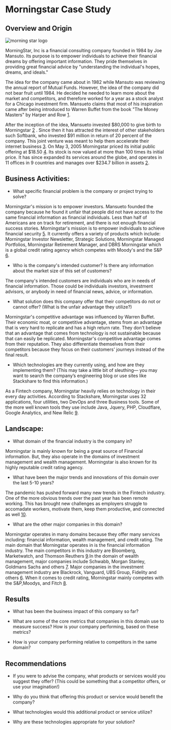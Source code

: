 # Morningstar Case Study

## Overview and Origin
![morning star logo](https://www.logosvgpng.com/wp-content/uploads/2018/03/morningstar-logo-vector.png)


MorningStar, Inc is a financial consulting company founded in 1984 by Joe Mansuto. Its purpose is to empower individuals to achieve their financial dreams by offering important information. They pride themselves in providing great financial advice by "understanding the individual's hopes, dreams, and ideals." 

The idea for the company came about in 1982 while Mansuto was reviewing the annual report of Mutual Funds. However, the idea of the company did not bear fruit until 1984. He decided he needed to learn more about the market and competitors, and therefore worked for a year as a stock analyst for a Chicago investment firm. Mansueto claims that most of his inspiration came after being introduced to Warren Buffet from the book "The Money Masters" by Harper and Row [1](https://www.inc.com/magazine/19990701/811.html). 

After the inception of the idea, Mansueto invested $80,000 to give birth to Morningstar [2](https://usatoday30.usatoday.com/money/companies/management/2005-11-14-mansueto_x.htm) . Since then it has attracted the interest of other stakeholders such Softbank, who invested $91 million in return of 20 percent of the company. This joint venture was meant to help them accelerate their internet business [3](https://www.nytimes.com/1999/07/09/business/company-news-softbank-says-it-will-invest-91-million-in-morningstar.html). On May 3, 2005 Morningstar priced its initial public offering at $18.50  [4](https://newsroom.morningstar.com/newsroom/news-archive/press-release-details/2005/Morningstar-Inc-Prices-Initial-Public-Offering-of-Common-Stock/default.aspx). Its stock is now valued at more than 100 times its initial price. It has since expanded its services around the globe, and operates in 11 offices in 9 countries and manages over $234.7 billion in assets [2](https://usatoday30.usatoday.com/money/companies/management/2005-11-14-mansueto_x.htm).




## Business Activities:

* What specific financial problem is the company or project trying to solve?

Morningstar's mission is to empower investors. Mansueto founded the company because he found it unfair that people did not have access to the same financial information as financial individuals. Less than half of Americans are on track for retirement, and there is not enough financial success stories. Morningstar's mission is to empower individuals to achieve financial security [5](https://www.morningstar.com/insights/2019/06/18/great-advice). It currently offers a variety of products which include: Morningstar Investor Newsletter, Strategic Solutions, Morningstar Managed Portfolios, Morningstar Retirement Manager, and DBRS Morningstar which is a global credit rating agency which competes with Moody's and the S&P [6](https://www.morningstar.com/products).

* Who is the company's intended customer?  Is there any information about the market size of this set of customers?

The company's intended customers are individuals who are in needs of financial information. Those could be individuals investors, investment advisors, or anybody in need of financial news, advice, or information.


* What solution does this company offer that their competitors do not or cannot offer? (What is the unfair advantage they utilize?)


Morningstar's competitive advantage was influenced by Warren Buffet. Their economic moat, or competitive advantage, stems from an advantage that is very hard to replicate and has a high return rate. They don't believe that an advantage that comes from technology is not sustainable because that can easily be replicated. Morningstar's competitive advantage comes from their reputation. They also differentiate themselves from their competitors because they focus on their customers' journeys instead of the final result.


* Which technologies are they currently using, and how are they implementing them? (This may take a little bit of sleuthing–– you may want to search the company’s engineering blog or use sites like Stackshare to find this information.)

As a Fintech company, Morningstar heavily relies on technology in their every day activities. According to Stackshare, Morningstar uses 32 applications, four utilities, two DevOps and three Business tools. Some of the more well known tools they use include Java, Jquery, PHP, Cloudflare, Google Analytics, and New Relic [9](https://stackshare.io/morningstar/morningstar/main).

## Landscape:

* What domain of the financial industry is the company in?

Morningstar is mainly known for being a great source of Financial information. But, they also operate in the domains of investment management and wealth management. Morningstar is also known for its highly reputable credit rating agency.

* What have been the major trends and innovations of this domain over the last 5-10 years?

The pandemic has pushed forward many new trends in the Fintech industry. One of the more obvious trends over the past year has been remote working. This has brought new challenges as employers struggle to accomadate workers, motivate them, keep them productive, and connected as well [10](https://www.forbes.com/sites/googlecloud/2021/02/05/6-trends-that-will-shape-the-financial-services-industry-in-2021/?sh=74a491b342b6).

* What are the other major companies in this domain?

Morningstar operates in many domains because they offer many services including: financial information, wealth management, and credit rating. The main domain that Morningstar operates in is the financial information industry. The main competitors in this industry are Bloomberg, Marketwatch, and Thomson Reuthers  [9](https://www.investopedia.com/ask/answers/051915/who-are-morningstars-morn-main-competitors.asp#:~:text=Three%20of%20Morningstar's%20key%20competitors,activity%20and%20generate%20detailed%20reports.).In the domain of wealth management, major companies include Schwabb, Morgan Stanley, Goldmans Sachs and others [7](https://www.investopedia.com/articles/investing/061314/best-best-wealth-management-firms.asp). Major companies in the investment management industry are Blackrock, Vanguard, UBS Group, Fidelity and others  [6](https://www.thebalance.com/which-firms-have-the-most-assets-under-management-4173923). When it comes to credit rating, Morningstar mainly competes with the S&P,Moodys, and Fitch [8](https://www.financial-planning.com/news/morningstar-acquires-mbs-rater-realpoint).

## Results

* What has been the business impact of this company so far?

* What are some of the core metrics that companies in this domain use to measure success? How is your company performing, based on these metrics?

* How is your company performing relative to competitors in the same domain?


## Recommendations

* If you were to advise the company, what products or services would you suggest they offer? (This could be something that a competitor offers, or use your imagination!)

* Why do you think that offering this product or service would benefit the company?

* What technologies would this additional product or service utilize?

* Why are these technologies appropriate for your solution?
